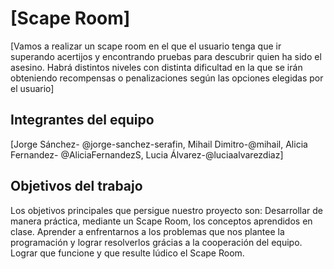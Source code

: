 # [Scape Room]

[Vamos a realizar un scape room en el que el usuario tenga que ir superando acertijos y encontrando pruebas para descubrir quien ha sido el asesino. Habrá distintos niveles con distinta dificultad en la que se irán obteniendo recompensas o penalizaciones según las opciones elegidas por el usuario]

## Integrantes del equipo

[Jorge Sánchez- @jorge-sanchez-serafin, Mihail Dimitro-@mihail, Alicia Fernandez- @AliciaFernandezS, Lucia Álvarez-@luciaalvarezdiaz]

## Objetivos del trabajo
Los objetivos principales que persigue nuestro proyecto son:
Desarrollar de manera práctica, mediante un Scape Room, los conceptos aprendidos en clase.
Aprender a enfrentarnos a los problemas que nos plantee la programación y lograr resolverlos grácias a la cooperación del equipo.
Lograr que funcione y que resulte lúdico el Scape Room.
 